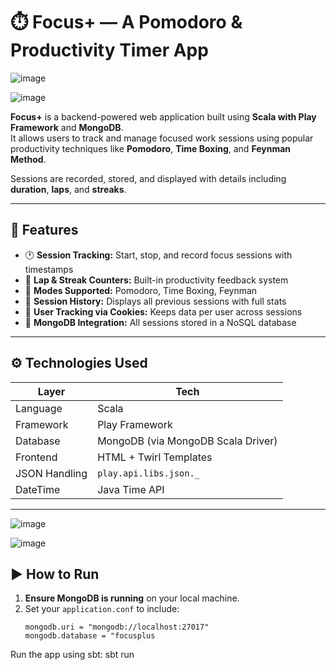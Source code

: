 # ⏱️ Focus+ — A Pomodoro & Productivity Timer App
![image](https://github.com/user-attachments/assets/e93077eb-6e16-4cda-b1f1-97feab2fa585)

![image](https://github.com/user-attachments/assets/9c80cf36-387b-488a-8873-ce442e18bae1)

**Focus+** is a backend-powered web application built using **Scala with Play Framework** and **MongoDB**.  
It allows users to track and manage focused work sessions using popular productivity techniques like **Pomodoro**, **Time Boxing**, and **Feynman Method**.

Sessions are recorded, stored, and displayed with details including **duration**, **laps**, and **streaks**.

---

## 🧠 Features

- 🕐 **Session Tracking:** Start, stop, and record focus sessions with timestamps
- 🔁 **Lap & Streak Counters:** Built-in productivity feedback system
- 🎯 **Modes Supported:** Pomodoro, Time Boxing, Feynman
- 🧾 **Session History:** Displays all previous sessions with full stats
- 🍪 **User Tracking via Cookies:** Keeps data per user across sessions
- 🧰 **MongoDB Integration:** All sessions stored in a NoSQL database

---

## ⚙️ Technologies Used

| Layer | Tech |
|--|--|
| Language | Scala |
| Framework | Play Framework |
| Database | MongoDB (via MongoDB Scala Driver) |
| Frontend | HTML + Twirl Templates |
| JSON Handling | `play.api.libs.json._` |
| DateTime | Java Time API |

---



![image](https://github.com/user-attachments/assets/ca79d357-a4ba-4118-a66e-35a07800e996)

![image](https://github.com/user-attachments/assets/00801b55-c1f7-4b60-9060-e796870a9cfd)

## ▶️ How to Run

1. **Ensure MongoDB is running** on your local machine.
2. Set your `application.conf` to include:
   ```hocon
   mongodb.uri = "mongodb://localhost:27017"
   mongodb.database = "focusplus

Run the app using sbt:
sbt run
